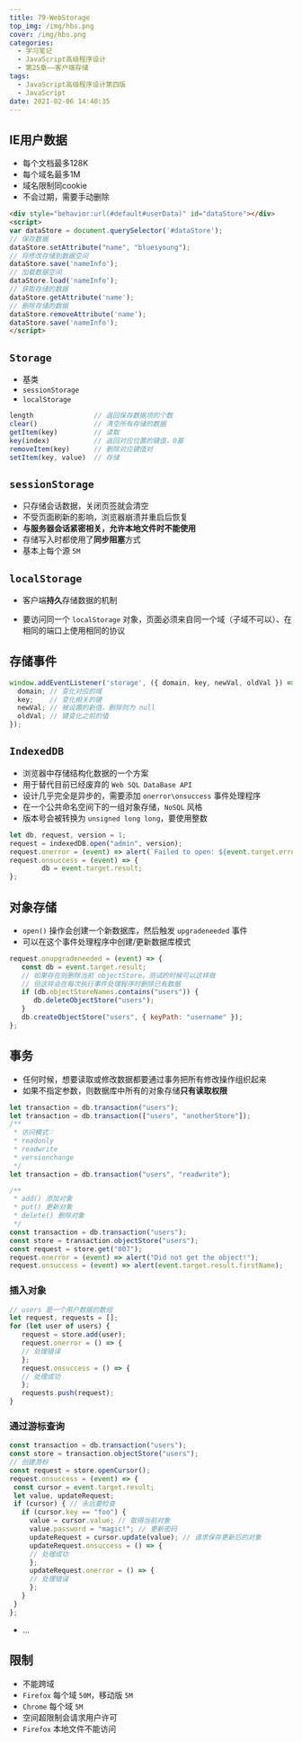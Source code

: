 ```yaml
---
title: 79-WebStorage
top_img: /img/hbs.png
cover: /img/hbs.png
categories:
  - 学习笔记
  - JavaScript高级程序设计
  - 第25章——客户端存储
tags:
  - JavaScript高级程序设计第四版
  - JavaScript
date: 2021-02-06 14:40:35
---
```


## IE用户数据

- 每个文档最多128K
- 每个域名最多1M
- 域名限制同cookie
- 不会过期，需要手动删除

```html
<div style="behavior:url(#default#userData)" id="dataStore"></div>
<script>
var dataStore = document.querySelector('#dataStore');
// 保存数据
dataStore.setAttribute("name", "bluesyoung");
// 将修改存储到数据空间
dataStore.save('nameInfo');
// 加载数据空间
dataStore.load('nameInfo');
// 获取存储的数据
dataStore.getAttribute('name');
// 删除存储的数据
dataStore.removeAttribute('name');
dataStore.save('nameInfo');
</script>
```

## `Storage`

- 基类
- `sessionStorage`
- `localStorage`

```js
length               // 返回保存数据项的个数
clear()              // 清空所有存储的数据
getItem(key)         // 读取
key(index)           // 返回对应位置的键值，0基
removeItem(key)      // 删除对应键值对
setItem(key, value)  // 存储
```

## `sessionStorage`

- 只存储会话数据，关闭页签就会清空
- 不受页面刷新的影响，浏览器崩溃并重启后恢复
- **与服务器会话紧密相关，允许本地文件时不能使用**
- 存储写入时都使用了**同步阻塞**方式
- 基本上每个源 `5M`

## `localStorage`

- 客户端**持久**存储数据的机制

- 要访问同一个 `localStorage` 对象，页面必须来自同一个域（子域不可以）、在相同的端口上使用相同的协议

## 存储事件

```js
window.addEventListener('storage', ({ domain, key, newVal, oldVal }) => {
  domain; // 变化对应的域
  key;    // 变化相关的键
  newVal; // 被设置的新值，删除则为 null
  oldVal; // 键变化之前的值
});
```

## `IndexedDB`

- 浏览器中存储结构化数据的一个方案
- 用于替代目前已经废弃的 `Web SQL DataBase API`
- 设计几乎完全是异步的，需要添加 `onerror\onsuccess` 事件处理程序
- 在一个公共命名空间下的一组对象存储，`NoSQL` 风格
- 版本号会被转换为 `unsigned long long`，要使用整数

```js
let db, request, version = 1;
request = indexedDB.open("admin", version);
request.onerror = (event) => alert(`Failed to open: ${event.target.errorCode}`);
request.onsuccess = (event) => {
 		db = event.target.result;
};
```

## 对象存储

- `open()` 操作会创建一个新数据库，然后触发 `upgradeneeded` 事件
- 可以在这个事件处理程序中创建/更新数据库模式

```js
request.onupgradeneeded = (event) => {
   const db = event.target.result;
   // 如果存在则删除当前 objectStore。测试的时候可以这样做
   // 但这样会在每次执行事件处理程序时删除已有数据
   if (db.objectStoreNames.contains("users")) {
      db.deleteObjectStore("users");
   }
   db.createObjectStore("users", { keyPath: "username" });
}; 
```

## 事务

- 任何时候，想要读取或修改数据都要通过事务把所有修改操作组织起来
- 如果不指定参数，则数据库中所有的对象存储**只有读取权限**

```js
let transaction = db.transaction("users");
let transaction = db.transaction(["users", "anotherStore"]); 
/**
 * 访问模式：
 * readonly
 * readwrite
 * versionchange
 */
let transaction = db.transaction("users", "readwrite"); 

/**
 * add() 添加对象
 * put() 更新对象
 * delete() 删除对象
 */
const transaction = db.transaction("users");
const store = transaction.objectStore("users");
const request = store.get("007");
request.onerror = (event) => alert("Did not get the object!");
request.onsuccess = (event) => alert(event.target.result.firstName);
```

### 插入对象

```js
// users 是一个用户数据的数组
let request, requests = [];
for (let user of users) {
   request = store.add(user);
   request.onerror = () => {
   // 处理错误
   };
   request.onsuccess = () => {
   // 处理成功
   };
   requests.push(request);
} 
```

### 通过游标查询

```js
const transaction = db.transaction("users");
const store = transaction.objectStore("users");
// 创建游标
const request = store.openCursor();
request.onsuccess = (event) => {
 const cursor = event.target.result;
 let value, updateRequest;
 if (cursor) { // 永远要检查
   if (cursor.key == "foo") {
     value = cursor.value; // 取得当前对象
     value.password = "magic!"; // 更新密码
     updateRequest = cursor.update(value); // 请求保存更新后的对象
     updateRequest.onsuccess = () => {
     // 处理成功
     };
     updateRequest.onerror = () => {
     // 处理错误
     };
   }
 }
}; 
```

- ...

## 限制

- 不能跨域
- `Firefox` 每个域 `50M`，移动版 `5M`
- `Chrome` 每个域 `5M`
- 空间超限制会请求用户许可
- `Firefox` 本地文件不能访问